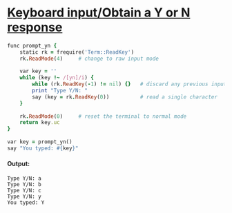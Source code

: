 [1]: http://rosettacode.org/wiki/Keyboard_input/Obtain_a_Y_or_N_response

# [Keyboard input/Obtain a Y or N response][1]

```ruby
func prompt_yn {
    static rk = frequire('Term::ReadKey')
    rk.ReadMode(4)     # change to raw input mode
 
    var key = ''
    while (key !~ /[yn]/i) {
        while (rk.ReadKey(-1) != nil) {}   # discard any previous input
        print "Type Y/N: "
        say (key = rk.ReadKey(0))          # read a single character
    }
 
    rk.ReadMode(0)     # reset the terminal to normal mode
    return key.uc
}
 
var key = prompt_yn()
say "You typed: #{key}"
```

#### Output:
```
Type Y/N: a
Type Y/N: b
Type Y/N: c
Type Y/N: y
You typed: Y
```
